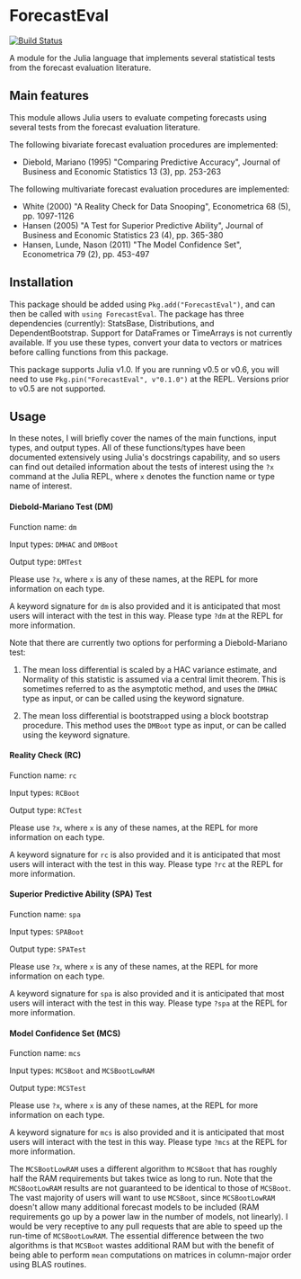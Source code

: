 # ForecastEval

[![Build Status](https://travis-ci.org/colintbowers/ForecastEval.jl.svg?branch=master)](https://travis-ci.org/colintbowers/ForecastEval.jl)


A module for the Julia language that implements several statistical tests from the forecast evaluation literature.

## Main features

This module allows Julia users to evaluate competing forecasts using several tests from the forecast evaluation literature.

The following bivariate forecast evaluation procedures are implemented:
* Diebold, Mariano (1995) "Comparing Predictive Accuracy", Journal of Business and Economic Statistics 13 (3), pp. 253-263

The following multivariate forecast evaluation procedures are implemented:
* White (2000) "A Reality Check for Data Snooping", Econometrica 68 (5), pp. 1097-1126
* Hansen (2005) "A Test for Superior Predictive Ability", Journal of Business and Economic Statistics 23 (4), pp. 365-380
* Hansen, Lunde, Nason (2011) "The Model Confidence Set", Econometrica 79 (2), pp. 453-497

## Installation

This package should be added using `Pkg.add("ForecastEval")`, and can then be called with `using ForecastEval`. The package has three dependencies (currently): StatsBase, Distributions, and DependentBootstrap. Support for DataFrames or TimeArrays is not currently available. If you use these types, convert your data to vectors or matrices before calling functions from this package.

This package supports Julia v1.0. If you are running v0.5 or v0.6, you will need to use `Pkg.pin("ForecastEval", v"0.1.0")` at the REPL. Versions prior to v0.5 are not supported.

## Usage

In these notes, I will briefly cover the names of the main functions, input types, and output types. All of these functions/types have been documented extensively using Julia's docstrings capability, and so users can find out detailed information about the tests of interest using the `?x` command at the Julia REPL, where `x` denotes the function name or type name of interest.

#### Diebold-Mariano Test (DM)

Function name: `dm`

Input types: `DMHAC` and `DMBoot`

Output type: `DMTest`

Please use `?x`, where `x` is any of these names, at the REPL for more information on each type.

A keyword signature for `dm` is also provided and it is anticipated that most users will interact with the test in this way. Please type `?dm` at the REPL for more information.

Note that there are currently two options for performing a Diebold-Mariano test:

1) The mean loss differential is scaled by a HAC variance estimate, and Normality of this statistic is assumed via a central limit theorem. This is sometimes referred to as the asymptotic method, and uses the `DMHAC` type as input, or can be called using the keyword signature.

2) The mean loss differential is bootstrapped using a block bootstrap procedure. This method uses the `DMBoot` type as input, or can be called using the keyword signature.

#### Reality Check (RC)

Function name: `rc`

Input types: `RCBoot`

Output type: `RCTest`

Please use `?x`, where `x` is any of these names, at the REPL for more information on each type.

A keyword signature for `rc` is also provided and it is anticipated that most users will interact with the test in this way. Please type `?rc` at the REPL for more information.

#### Superior Predictive Ability (SPA) Test

Function name: `spa`

Input types: `SPABoot`

Output type: `SPATest`

Please use `?x`, where `x` is any of these names, at the REPL for more information on each type.

A keyword signature for `spa` is also provided and it is anticipated that most users will interact with the test in this way. Please type `?spa` at the REPL for more information.

#### Model Confidence Set (MCS)

Function name: `mcs`

Input types: `MCSBoot` and `MCSBootLowRAM`

Output type: `MCSTest`

Please use `?x`, where `x` is any of these names, at the REPL for more information on each type.

A keyword signature for `mcs` is also provided and it is anticipated that most users will interact with the test in this way. Please type `?mcs` at the REPL for more information.

The `MCSBootLowRAM` uses a different algorithm to `MCSBoot` that has roughly half the RAM requirements but takes twice as long to run. Note that the `MCSBootLowRAM` results are not guaranteed to be identical to those of `MCSBoot`. The vast majority of users will want to use `MCSBoot`, since `MCSBootLowRAM` doesn't allow many additional forecast models to be included (RAM requirements go up by a power law in the number of models, not linearly). I would be very receptive to any pull requests that are able to speed up the run-time of `MCSBootLowRAM`. The essential difference between the two algorithms is that `MCSBoot` wastes additional RAM but with the benefit of being able to perform `mean` computations on matrices in column-major order using BLAS routines.  
